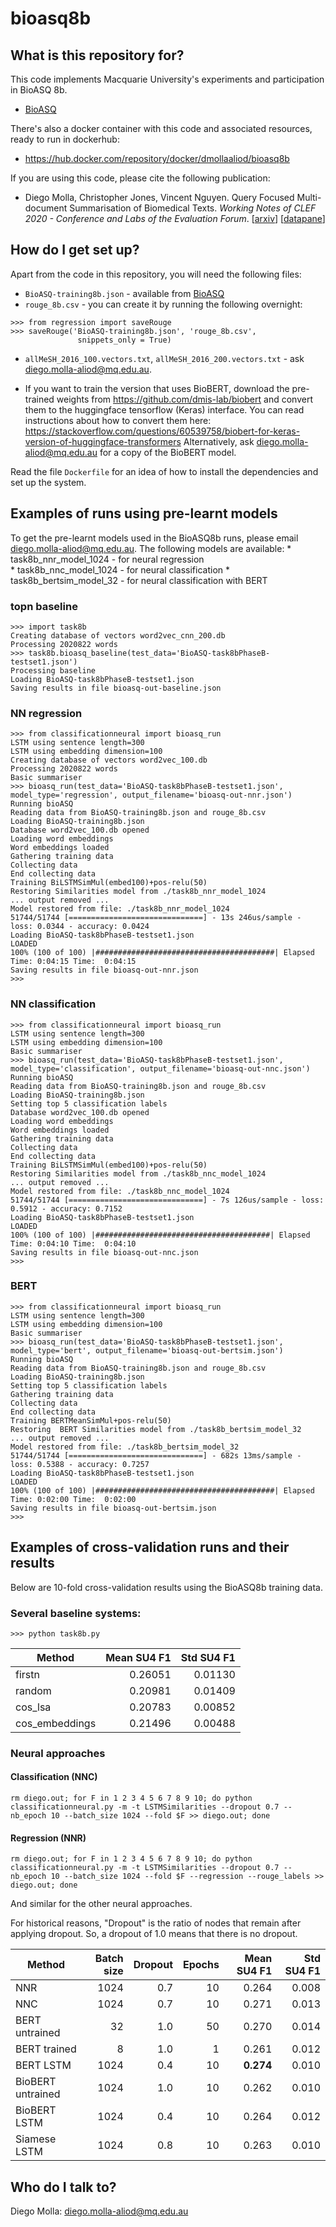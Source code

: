 # bioasq8b

## What is this repository for? ###

This code implements Macquarie University's experiments and
participation in BioASQ 8b.
* [BioASQ](http://www.bioasq.org)

There's also a docker container with this code and associated resources, ready to run in dockerhub:
* https://hub.docker.com/repository/docker/dmollaaliod/bioasq8b

If you are using this code, please cite the following publication:

* Diego Molla, Christopher Jones, Vincent Nguyen.  Query Focused Multi-document Summarisation of Biomedical Texts. *Working Notes of CLEF 2020 - Conference and Labs of the Evaluation Forum*. [[arxiv](https://arxiv.org/abs/2008.11986)] [[datapane](https://datapane.com/dmollaaliod/reports/BioASQ8b/)]

## How do I get set up? ###

Apart from the code in this repository, you will need the following files:

* `BioASQ-training8b.json` - available from [BioASQ](http://www.bioasq.org/)
* `rouge_8b.csv` - you can create it by running the following overnight:
```
>>> from regression import saveRouge
>>> saveRouge('BioASQ-training8b.json', 'rouge_8b.csv',
               snippets_only = True)
```
* `allMeSH_2016_100.vectors.txt`, `allMeSH_2016_200.vectors.txt` - ask diego.molla-aliod@mq.edu.au.

* If you want to train the version that uses BioBERT, download the pre-trained weights 
from https://github.com/dmis-lab/biobert and convert them to the huggingface tensorflow
(Keras) interface. You can read instructions about how to convert them here: 
https://stackoverflow.com/questions/60539758/biobert-for-keras-version-of-huggingface-transformers
Alternatively, ask diego.molla-aliod@mq.edu.au for a copy of the BioBERT model.

Read the file `Dockerfile` for an idea of how to install the dependencies and
set up the system.

## Examples of runs using pre-learnt models

To get the pre-learnt models used in the BioASQ8b runs, please email
diego.molla-aliod@mq.edu.au. The following models are available:
    * task8b_nnr_model_1024 - for neural regression         
    * task8b_nnc_model_1024 - for neural classification
    * task8b_bertsim_model_32 - for neural classification with BERT 

### topn baseline
```
>>> import task8b
Creating database of vectors word2vec_cnn_200.db
Processing 2020822 words
>>> task8b.bioasq_baseline(test_data='BioASQ-task8bPhaseB-testset1.json')
Processing baseline
Loading BioASQ-task8bPhaseB-testset1.json
Saving results in file bioasq-out-baseline.json
```

### NN regression
```
>>> from classificationneural import bioasq_run
LSTM using sentence length=300
LSTM using embedding dimension=100
Creating database of vectors word2vec_100.db
Processing 2020822 words
Basic summariser
>>> bioasq_run(test_data='BioASQ-task8bPhaseB-testset1.json', model_type='regression', output_filename='bioasq-out-nnr.json')
Running bioASQ
Reading data from BioASQ-training8b.json and rouge_8b.csv
Loading BioASQ-training8b.json
Database word2vec_100.db opened
Loading word embeddings
Word embeddings loaded
Gathering training data
Collecting data
End collecting data
Training BiLSTMSimMul(embed100)+pos-relu(50)
Restoring Similarities model from ./task8b_nnr_model_1024
... output removed ...
Model restored from file: ./task8b_nnr_model_1024
51744/51744 [==============================] - 13s 246us/sample - loss: 0.0344 - accuracy: 0.0424
Loading BioASQ-task8bPhaseB-testset1.json
LOADED
100% (100 of 100) |########################################| Elapsed Time: 0:04:15 Time:  0:04:15
Saving results in file bioasq-out-nnr.json
>>>
```

### NN classification

```
>>> from classificationneural import bioasq_run
LSTM using sentence length=300
LSTM using embedding dimension=100
Basic summariser
>>> bioasq_run(test_data='BioASQ-task8bPhaseB-testset1.json', model_type='classification', output_filename='bioasq-out-nnc.json')
Running bioASQ
Reading data from BioASQ-training8b.json and rouge_8b.csv
Loading BioASQ-training8b.json
Setting top 5 classification labels
Database word2vec_100.db opened
Loading word embeddings
Word embeddings loaded
Gathering training data
Collecting data
End collecting data
Training BiLSTMSimMul(embed100)+pos-relu(50)
Restoring Similarities model from ./task8b_nnc_model_1024
... output removed ...
Model restored from file: ./task8b_nnc_model_1024
51744/51744 [==============================] - 7s 126us/sample - loss: 0.5912 - accuracy: 0.7152
Loading BioASQ-task8bPhaseB-testset1.json
LOADED
100% (100 of 100) |#######################################| Elapsed Time: 0:04:10 Time:  0:04:10
Saving results in file bioasq-out-nnc.json
>>>
```

### BERT

```
>>> from classificationneural import bioasq_run
LSTM using sentence length=300
LSTM using embedding dimension=100
Basic summariser
>>> bioasq_run(test_data='BioASQ-task8bPhaseB-testset1.json', model_type='bert', output_filename='bioasq-out-bertsim.json')
Running bioASQ                                                                                                                                                                                              
Reading data from BioASQ-training8b.json and rouge_8b.csv                                                                                                                                                   
Loading BioASQ-training8b.json                                                                                                                                                                              
Setting top 5 classification labels                                                                                                                                                                         
Gathering training data                                                                                                                                                                                     
Collecting data                                                                                                                                                                                             
End collecting data                                                                                                                                                                                         
Training BERTMeanSimMul+pos-relu(50)                                                                                                                                                                        
Restoring  BERT Similarities model from ./task8b_bertsim_model_32 
... output removed ...
Model restored from file: ./task8b_bertsim_model_32
51744/51744 [==============================] - 682s 13ms/sample - loss: 0.5388 - accuracy: 0.7257
Loading BioASQ-task8bPhaseB-testset1.json
LOADED
100% (100 of 100) |########################################| Elapsed Time: 0:02:00 Time:  0:02:00
Saving results in file bioasq-out-bertsim.json
>>> 
```

## Examples of cross-validation runs and their results

Below are 10-fold cross-validation results using the BioASQ8b training data.

### Several baseline systems:

```
>>> python task8b.py
```
| Method | Mean SU4 F1 | Std SU4 F1 |
| ------ | --------: | -------: |
| firstn         |  0.26051 | 0.01130 |
| random         |  0.20981 | 0.01409 |
| cos_lsa        |  0.20783 | 0.00852 |
| cos_embeddings |  0.21496 | 0.00488 |

### Neural approaches
#### Classification (NNC)
```
rm diego.out; for F in 1 2 3 4 5 6 7 8 9 10; do python classificationneural.py -m -t LSTMSimilarities --dropout 0.7 --nb_epoch 10 --batch_size 1024 --fold $F >> diego.out; done
```

#### Regression (NNR)
```
rm diego.out; for F in 1 2 3 4 5 6 7 8 9 10; do python classificationneural.py -m -t LSTMSimilarities --dropout 0.7 --nb_epoch 10 --batch_size 1024 --fold $F --regression --rouge_labels >> diego.out; done
```

And similar for the other neural approaches.

For historical reasons, "Dropout" is the ratio of nodes that remain after applying dropout. So, a dropout of 1.0 means that there is no dropout.

| Method | Batch size | Dropout | Epochs | Mean SU4 F1 | Std SU4 F1 |
| --- | ---: | ---: | ---: | ---: | ---: |
| NNR | 1024 | 0.7 | 10 | 0.264 | 0.008 |
| NNC | 1024 | 0.7 | 10 | 0.271 | 0.013 |
| BERT untrained | 32 | 1.0 | 50 | 0.270 | 0.014 |
| BERT trained | 8 | 1.0 | 1 | 0.261 | 0.012 |
| BERT LSTM | 1024 | 0.4 | 10 | **0.274** | 0.010 |
| BioBERT untrained | 1024 | 1.0 | 10 | 0.262 | 0.010 |
| BioBERT LSTM | 1024 | 0.4 | 10 | 0.264 | 0.012 |
| Siamese LSTM | 1024 | 0.8 | 10 | 0.263 | 0.010 |


## Who do I talk to? ###

Diego Molla: [diego.molla-aliod@mq.edu.au](mailto:diego.molla-aliod@mq.edu.au)
